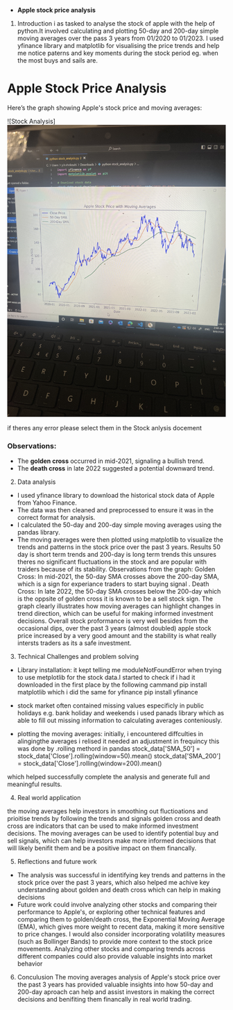 
*   **Apple stock price analysis**

1. Introduction 
i as tasked to analyse the stock of apple with the help of python.It involved calculating and plotting 50-day and 200-day simple moving averages over the pass 3 years from 01/2020 to 01/2023. I used yfinance library and matplotlib for visualising the price trends and help me notice paterns and key moments during the stock period eg. when the most buys and sails are.

# Apple Stock Price Analysis

Here’s the graph showing Apple's stock price and moving averages:

![Stock Analysis] ![IMG 7449](./Stock_analysis.png) 

if theres any error please select them in the Stock anlysis docement 

### Observations:
- The **golden cross** occurred in mid-2021, signaling a bullish trend.
- The **death cross** in late 2022 suggested a potential downward trend.


2. Data analysis 
- I used yfinance library to download the historical stock data of Apple from Yahoo Finance.
- The data was then cleaned and preprocessed to ensure it was in the correct format for analysis.
- I calculated the 50-day and 200-day simple moving averages using the pandas library.
- The moving averages were then plotted using matplotlib to visualize the trends and patterns in the stock price over
the past 3 years.
Results
50 day is short term trends and 200-day is long term trends
this unsures theres no significant fluctuations in the stock and are popular with traiders because of its stability.
Observations from the graph:
Golden Cross: In mid-2021, the 50-day SMA crosses above the 200-day SMA, which is a sign for experiance traders to start buying signal .
Death Cross: In late 2022, the 50-day SMA crosses below the 200-day which is the oppsite of golden cross it is known to be a sell stock sign.
The graph clearly illustrates how moving averages can highlight changes in trend direction, which can be useful for making informed investment decisions.
Overall stock proformance is very well besides from the occasional dips, over the past 3 years (almost doubled) apple stock price increased by a very good amount and the stability is what really intersts traders as its a safe investment.

3. Technical Challenges and problem solving 
-  Library installation: it kept telling me moduleNotFoundError when trying to use metplotlib for the stock data.I started to check if i had it downloaded in the first place by the following cammand pip install matplotlib
which i did the same for yfinance pip install yfinance

- stock market often contained missing values especificly in public holidays e.g. bank holiday and weekends i used panads library which as able to fill out missing information to calculating averages conteniously.
- plotting the moving averages: initially, i encountered diffculties in alingingthe averages i relised it needed an adjustment in frequincy this was done by .rolling methord in pandas stock_data['SMA_50'] = stock_data['Close'].rolling(window=50).mean()
stock_data['SMA_200'] = stock_data['Close'].rolling(window=200).mean()

which helped successfully complete the analysis and generate full and meaningful results.

4. Real world application
  
the moving averages help investors in smoothing out fluctioations and prioitise trends by following the trends and signals
golden cross and death cross are indicators that can be used to make informed investment decisions. The moving averages
can be used to identify potential buy and sell signals, which can help investors make more informed decisions that will likely benifit them and be a positive impact on them financally.

5. Reflections and future work
- The analysis was successful in identifying key trends and patterns in the stock price over the past 3 years, which also helped me achive key understanding about golden and death cross which can help in making decisions 
- Future work could involve analyzing other stocks and comparing their performance to Apple's, or exploring other technical features and comparing them to golden/death cross,
the Exponential Moving Average (EMA), which gives more weight to recent data, making it more sensitive to price changes. I would also consider incorporating volatility measures (such as Bollinger Bands) to provide more context to the stock price movements. Analyzing other stocks and comparing trends across different companies could also provide valuable insights into market behavior

6. Conculusion 
The moving averages analysis of Apple's stock price over the past 3 years has provided valuable insights into how 50-day and 200-day aproach can help and assist investors in making the correct decisions and benifiting them financally in real world trading.


